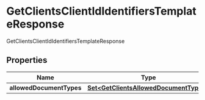 

# GetClientsClientIdIdentifiersTemplateResponse

GetClientsClientIdIdentifiersTemplateResponse

## Properties

| Name | Type | Description | Notes |
|------------ | ------------- | ------------- | -------------|
|**allowedDocumentTypes** | [**Set&lt;GetClientsAllowedDocumentTypes&gt;**](GetClientsAllowedDocumentTypes.md) |  |  [optional] |



